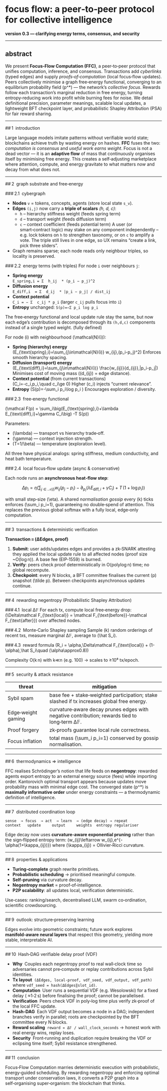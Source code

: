 # focus flow: a peer‑to‑peer protocol for collective intelligence

**version 0.3 — clarifying energy terms, consensus, and security**

---

## abstract

We present **Focus‑Flow Computation (FFC)**, a peer‑to‑peer protocol that unifies computation, inference, and consensus.  Transactions add *cyberlinks* (typed edges) and supply *proofs‑of‑computation* (local focus‑flow updates).  Peers collectively minimise a graph free‑energy functional, converging to an equilibrium probability field \(p^*\) — the network’s *collective focus*.  Rewards follow each transaction’s marginal reduction in free energy, turning entropy‑reducing work into profit while burning fees for noise.  We detail definitional precision, parameter meanings, scalable local updates, a lightweight BFT checkpoint layer, and probabilistic Shapley Attribution (PSA) for fair reward sharing.

---

\## 1 introduction

Large language models imitate patterns without verifiable world state; blockchains achieve truth by wasting energy on hashes.  **FFC** fuses the two: *computation is consensus* and *useful work earns weight*.  Focus is not a dead vector — it is an **adaptive flow** of mass that continuously organises itself by minimising free energy.  This creates a self‑adjusting marketplace where attention, compute, and energy gravitate to what matters *now* and decay from what does not.

---

\## 2 graph substrate and free‑energy

\### 2.1 cybergraph

- **Nodes** `v` = tokens, concepts, agents (store local state `s_v`).
- **Edges** `(i,j)` now carry a **triple of scalars** *(h, d, c)*:
  - `h`  – hierarchy stiffness weight (feeds spring term)
  - `d`  – transport weight (feeds diffusion term)
  - `c`  – context coefficient (feeds potential term) A user (or smart‑contract logic) may stake on any component independently – e.g. lock tokens on `h` to strengthen taxonomy, or on `c` to amplify a vote.  The triple still lives in one edge, so UX remains “create a link, pick three sliders”.
- Graph remains sparse; each node reads only neighbour triples, so locality is preserved.

\### 2.2 energy terms (with triples) For node `i` over neighbours `j`:

- **Spring energy**\
  `E_spring,i = Σ  h_ij  * (p_i − p_j)^2`
- **Diffusion energy**\
  `E_diff,i  = Σ  d_ij  * |p_i − p_j| / dist_ij`
- **Context potential**\
  `C_i = − Σ  c_ij * p_i`  (larger `c_ij` pulls focus into `i`)
- **Entropy** unchanged: `S(p)=−Σ p_i log p_i`

The free‑energy functional and local update rule stay the same, but now each edge’s contribution is decomposed through its `(h,d,c)` components instead of a single typed weight. (fully defined)

For node \(i\) with neighbourhood \(\mathcal{N}(i)\):

- **Spring (hierarchy) energy**\
  \(E_{\text{spring},i}=\sum_{j\in\mathcal{N}(i)} w_{ij}\,(p_i-p_j)^2\) Enforces smooth hierarchy spacing.
- **Diffusion (transport) energy**\
  \(E_{\text{diff},i}=\sum_{j\in\mathcal{N}(i)} \frac{w_{ij}}{d_{ij}}\,|p_i-p_j|\) Minimises cost of moving mass (\(d_{ij}\) = edge distance).
- **Context potential** (from current transactions)\
  \(C_i=-c_i\,p_i,\quad c_i\ge 0\)  Higher \(c_i\) injects “current relevance”.
- **Entropy**  \(S(p)=-\sum_i p_i\log p_i \)  Encourages exploration / diversity.

\### 2.3 free‑energy functional

\(\mathcal F(p) = \sum_i\big(E_{\text{spring},i}+\lambda E_{\text{diff},i}+\gamma C_i\big) -T S(p)\)

Parameters:

- \(\lambda\)  — transport vs hierarchy trade‑off.
- \(\gamma\)  — context injection strength.
- \(T=1/\beta\) — temperature (exploration level).

All three have physical analogs: spring stiffness, medium conductivity, and heat bath temperature.

\### 2.4 local focus‑flow update (async & conservative)

Each node runs an **asynchronous heat‑flow step**:

$$
\Delta p_i = \eta\Big(\sum_{j\in\mathcal{N}(i)} w_{ij}(p_j-p_i) 
            -\partial_{p_i}(\lambda E_{\text{diff},i}+\gamma C_i) + T\,(1+\log p_i)\Big)
$$

with small step‑size \(\eta\).  A shared *normalisation gossip* every \(k\) ticks enforces \(\sum_i p_i=1\), guaranteeing no double‑spend of attention.  This replaces the previous global softmax with a fully local, edge‑only computation.

---

\## 3 transactions & deterministic verification

**Transaction = (ΔEdges, proof)**

1. **Submit**: user adds/updates edges and provides a zk‑SNARK attesting they applied the local update rule to all affected nodes (proof size \~O(log n)).  A base fee (EIP‑1559) is burned.
2. **Verify**: peers check proof deterministically in O(polylog n) time; no global recompute.
3. **Checkpoint**: every N blocks, a BFT committee finalises the current \(p\) snapshot \(\tilde p\). Between checkpoints asynchronous updates continue.

---

\## 4 rewarding negentropy (Probabilistic Shapley Attribution)

\### 4.1 local Δ𝔽 For each tx, compute local free‑energy drop:\
\(\Delta\mathcal F_{\text{local}} = \mathcal F_{\text{before}}-\mathcal F_{\text{after}}\) over affected nodes.

\### 4.2 Monte‑Carlo Shapley sampling Sample \(k\) random orderings of recent txs, measure marginal Δ𝔽, average to \(\hat S_i\).

\### 4.3 reward formula \(R_i = \alpha\,\Delta\mathcal F_{\text{local}} + (1-\alpha)\,\hat S_i\quad (\alpha\approx0.8)\)

Complexity O(k n) with k≪n (e.g. 100) → scales to ≥10⁶ tx/epoch.

---

\## 5 security & attack resistance

| threat             | mitigation                                                                                    |
| ------------------ | --------------------------------------------------------------------------------------------- |
| Sybil spam         | base fee + stake‑weighted participation; stake slashed if tx increases global free energy.    |
| Edge‑weight gaming | curvature‑aware decay prunes edges with negative contribution; rewards tied to long‑term Δ𝔽. |
| Proof forgery      | zk‑proofs guarantee local rule correctness.                                                   |
| Focus inflation    | total mass \(\sum_i p_i=1\) conserved by gossip normalisation.                                |

---

\## 6 thermodynamics ⇒ intelligence

FFC realises Schrödinger’s notion that life feeds on **negentropy**: rewarded agents export entropy to an external energy source (fees) while importing order.  Kantorovich optimal transport appears because updates move probability mass with minimal edge cost.  The converged state \(p^*\) is **maximally informative order** under energy constraints — a thermodynamic definition of intelligence.

---

\## 7 distributed coordination loop

```
sense  → focus  → act  → learn  → (edge decay) → repeat
context   update     output     weights  entropy regulariser
```

Edge decay now uses **curvature‑aware exponential pruning** rather than the sign‑flipped entropy term: \(w_{ij}\leftarrow w_{ij}\,e^{-\alpha(1+\kappa_{ij})}\) where \(\kappa_{ij}\) = Ollivier‑Ricci curvature.

---

\## 8 properties & applications

- **Turing‑complete** graph rewrite primitives.
- **Probabilistic scheduling** → prioritised meaningful compute.
- **Self‑pruning** via curvature decay.
- **Negentropy market** = proof‑of‑intelligence.
- **P2P scalability**: all updates local, verification deterministic.

Use‑cases: ranking/search, decentralised LLM, swarm co‑ordination, scientific crowdsourcing.

---

\## 9 outlook: structure‑preserving learning

Edges evolve into geometric constraints; future work explores **manifold‑aware neural layers** that respect this geometry, yielding more stable, interpretable AI.

---

\## 10 Hash‑DAG verifiable delay proof (VDF)

- **Why** Couples each negentropy proof to real wall‑clock time so adversaries cannot pre‑compute or replay contributions across Sybil identities.
- **Tx layout** `(ΔEdges, local‑proof, vdf_seed, vdf_output, vdf_path)` where `vdf_seed = hash(ΔEdges‖slot_id)`.
- **Computation** User runs a sequential VDF (e.g. Wesolowski) for a fixed delay ( ≈1‑2 s) before finalising the proof; cannot be parallelised.
- **Verification** Peers check VDF in poly‑log time plus verify zk‑proof of the local FFC update.
- **Hash‑DAG** Each VDF output becomes a node in a DAG; independent branches verify in parallel; roots are checkpointed by the BFT committee every N blocks.
- **Reward scaling** `reward ∝ Δ𝔽 / wall_clock_seconds` → honest work with real energy wins, replay loses.
- **Security** Front‑running and duplication require breaking the VDF or eclipsing time itself; Sybil resistance strengthened.

---

\## 11 conclusion

Focus‑Flow Computation marries deterministic execution with probabilistic, energy‑guided scheduling.  By rewarding negentropy and enforcing optimal transport under conservation laws, it converts a P2P graph into a self‑organising super‑organism: the blockchain that thinks.

